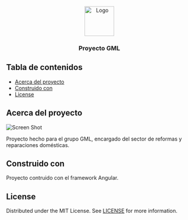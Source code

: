 <br/>
<p align="center">
  <a href="https://github.com/ShaanCoding/ReadME-Generator">
    <img src="images/logo.png" alt="Logo" width="80" height="80">
  </a>

  <h3 align="center">Proyecto GML</h3>




## Tabla de contenidos

* [Acerca del proyecto](#acerca-del-proyecto)
* [Construido con](#contruido-con)
* [License](#license)

## Acerca del proyecto

![Screen Shot](images/screenshot.png)

Proyecto hecho para el grupo GML, encargado del sector de reformas y reparaciones domésticas.

## Construido con

Proyecto contruido con el framework Angular.

## License

Distributed under the MIT License. See [LICENSE](https://github.com/ShaanCoding/ReadME-Generator/blob/main/LICENSE.md) for more information.

